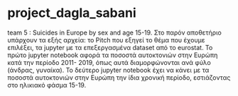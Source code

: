# project_dagla_sabani
 team 5 : Suicides in Europe by sex and age 15-19.
Στο παρόν αποθετήριο υπάρχουν τα εξής αρχεία:
το Pitch που εξηγεί το θέμα που έχουμε επιλέξει,
τα jupyter με τα επεξεργασμένα dataset από το eurostat. 
Το πρώτο jupyter notebook αφορά τα ποσοστά αυτοκτονιών στην Ευρώπη κατά την περίοδο 2011- 2019, όπως αυτά διαμορφώνονται ανά φύλο (άνδρας, γυναίκα).
Το δεύτερο jupyter notebook έχει να κάνει με τα ποσοστά αυτοκτονιών στην Ευρώπη την ίδια χρονική περίοδο, εστιάζοντας στο ηλικιακό φάσμα 15-19.
